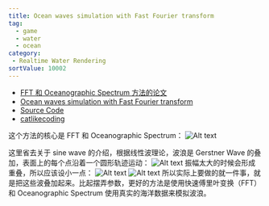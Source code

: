 ```yaml
---
title: Ocean waves simulation with Fast Fourier transform
tag:
  - game
  - water
  - ocean
category:
 - Realtime Water Rendering
sortValue: 10002
---
```


- [FFT 和 Oceanographic Spectrum 方法的论文](https://people.computing.clemson.edu/~jtessen/reports/papers_files/coursenotes2004.pdf)
- [Ocean waves simulation with Fast Fourier transform](https://www.youtube.com/watch?v=kGEqaX4Y4bQ)
- [Source Code](https://github.com/gasgiant/FFT-Ocean)
- [catlikecoding](https://catlikecoding.com/unity/tutorials/flow/waves/)

这个方法的核心是 FFT 和 Oceanographic Spectrum：
![Alt text](image.png)

这里省去关于 sine wave 的介绍，根据线性波理论，波浪是 Gerstner Wave 的叠加，表面上的每个点沿着一个圆形轨迹运动：
![Alt text](image-1.png)
振幅太大的时候会形成重叠，所以应该设小一点：
![Alt text](image-2.png)
![Alt text](image-3.png)
所以实际上要做的就一件事，就是把这些波叠加起来。比起摆弄参数，更好的方法是使用快速傅里叶变换（FFT）和 Oceanographic Spectrum 使用真实的海洋数据来模拟波浪。
